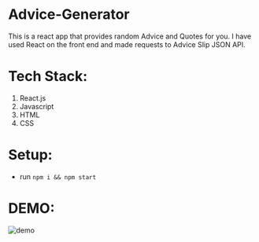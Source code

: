# Advice-Generator

This is a react app that provides random Advice and Quotes for you. I have used React on the front end and made requests to Advice Slip JSON API.

# Tech Stack:
1. React.js
2. Javascript
3. HTML
4. CSS

# Setup:
- run ```npm i && npm start```

# DEMO:

![demo](https://user-images.githubusercontent.com/78599887/147538060-414728ec-6b17-442e-bb71-96d37b97c080.jpg)

